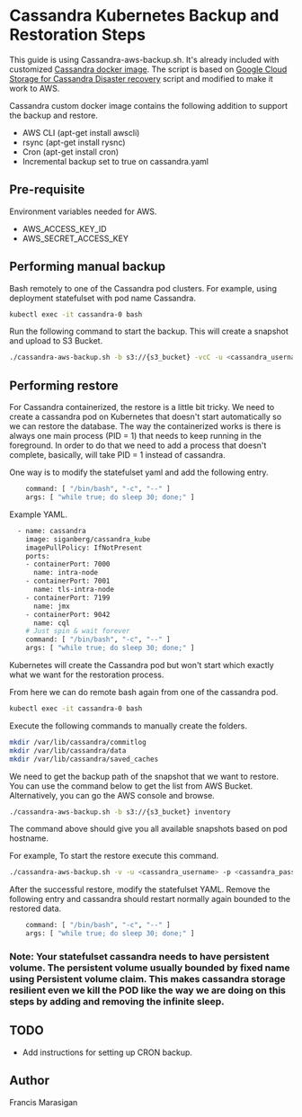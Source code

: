 # Cassandra Kubernetes Backup and Restoration Steps

This guide is using Cassandra-aws-backup.sh. It's already included with customized [Cassandra docker image][cassandra_kube]. The script is based on [Google Cloud Storage for Cassandra Disaster recovery][gcs_recovery] script and modified to make it work to AWS.

Cassandra custom docker image contains the following addition to support the backup and restore. 
- AWS CLI (apt-get install awscli)
- rsync (apt-get install rysnc)
- Cron (apt-get install cron)
- Incremental backup set to true on cassandra.yaml

## Pre-requisite 

Environment variables needed for AWS. 
- AWS_ACCESS_KEY_ID
- AWS_SECRET_ACCESS_KEY


## Performing manual backup

Bash remotely to one of the Cassandra pod clusters. For example, using deployment statefulset with pod name Cassandra. 

```bash
kubectl exec -it cassandra-0 bash
```

Run the following command to start the backup. This will create a snapshot and upload to S3 Bucket. 

```bash
./cassandra-aws-backup.sh -b s3://{s3_bucket} -vcC -u <cassandra_username> -p <cassandra_password>
```


 
 ## Performing restore
 
For Cassandra containerized, the restore is a little bit tricky. We need to create a cassandra pod on Kubernetes that doesn't start automatically so we can restore the database. The way the containerized works is there is always one main process (PID = 1) that needs to keep running in the foreground. In order to do that we need to add a process that doesn't complete, basically, will take PID = 1 instead of cassandra. 

One way is to modify the statefulset yaml and add the following entry.

```bash
    command: [ "/bin/bash", "-c", "--" ]
    args: [ "while true; do sleep 30; done;" ]
```

Example YAML. 

```bash
  - name: cassandra
    image: siganberg/cassandra_kube
    imagePullPolicy: IfNotPresent
    ports:
    - containerPort: 7000
      name: intra-node 
    - containerPort: 7001
      name: tls-intra-node
    - containerPort: 7199
      name: jmx
    - containerPort: 9042
      name: cql        
    # Just spin & wait forever
    command: [ "/bin/bash", "-c", "--" ]
    args: [ "while true; do sleep 30; done;" ]
```

Kubernetes will create the Cassandra pod but won't start which exactly what we want for the restoration process.

From here we can do remote bash again from one of the cassandra pod. 

```bash
kubectl exec -it cassandra-0 bash
```

Execute the following commands to manually create the folders.

```bash
mkdir /var/lib/cassandra/commitlog
mkdir /var/lib/cassandra/data
mkdir /var/lib/cassandra/saved_caches
```

We need to get the backup path of the snapshot that we want to restore. You can use the command below to get the list from AWS Bucket. Alternatively, you can go the AWS console and browse. 

```bash
./cassandra-aws-backup.sh -b s3://{s3_bucket} inventory
```

The command above should give you all available snapshots based on pod hostname. 
 

For example, To start the restore execute this command.  
 
```bash
./cassandra-aws-backup.sh -v -u <cassandra_username> -p <cassandra_password> -b s3://{fullpath_of_compressed_tar}.tar restore
```

After the successful restore, modify the statefulset YAML. Remove the following entry and cassandra should restart normally again bounded to the restored data. 

```bash
    command: [ "/bin/bash", "-c", "--" ]
    args: [ "while true; do sleep 30; done;" ]
```

### Note: Your statefulset cassandra needs to have persistent volume. The persistent volume usually bounded by fixed name using Persistent volume claim. This makes cassandra storage resilient even we kill the POD like the way we are doing on this steps by adding and removing the infinite sleep.  

## TODO

- Add instructions for setting up CRON backup.



## Author
Francis Marasigan


 [gcs_recovery]: https://cloud.google.com/solutions/google-cloud-storage-for-cassandra-disaster-recovery
 [cassandra_kube]: https://hub.docker.com/r/siganberg/cassandra_kube/

